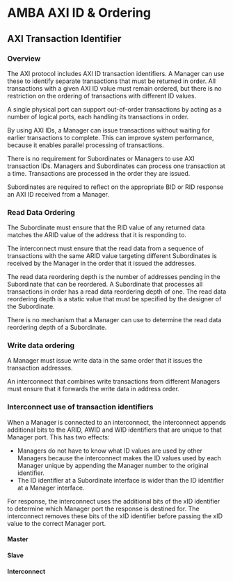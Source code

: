 # AMBA AXI ID & Ordering

## AXI Transaction Identifier

### Overview

The AXI protocol includes AXI ID transaction identifiers. A Manager can use these to identify
separate transactions that must be returned in order. All transactions with a given AXI ID value
must remain ordered, but there is no restriction on the ordering of transactions with different ID
values. 

A single physical port can support out-of-order transactions by acting as a number of logical ports,
each handling its transactions in order. 

By using AXI IDs, a Manager can issue transactions without waiting for earlier transactions to
complete. This can improve system performance, because it enables parallel processing of
transactions. 

There is no requirement for Subordinates or Managers to use AXI transaction IDs. Managers and
Subordinates can process one transaction at a time. Transactions are processed in the order they are
issued. 

Subordinates are required to reflect on the appropriate BID or RID response an AXI ID received from
a Manager.

### Read Data Ordering

The Subordinate must ensure that the RID value of any returned data matches the ARID value of the
address that it is responding to.

The interconnect must ensure that the read data from a sequence of transactions with the same ARID
value targeting different Subordinates is received by the Manager in the order that it issued the
addresses.

The read data reordering depth is the number of addresses pending in the Subordinate that can be
reordered. A Subordinate that processes all transactions in order has a read data reordering depth
of one. The read data reordering depth is a static value that must be specified by the designer of
the Subordinate.

There is no mechanism that a Manager can use to determine the read data reordering depth of a
Subordinate.

### Write data ordering

A Manager must issue write data in the same order that it issues the transaction addresses.

An interconnect that combines write transactions from different Managers must ensure that it
forwards the write data in address order.


### Interconnect use of transaction identifiers

When a Manager is connected to an interconnect, the interconnect appends additional bits to the
ARID, AWID and WID identifiers that are unique to that Manager port. This has two effects:

- Managers do not have to know what ID values are used by other Managers because the interconnect
  makes the ID values used by each Manager unique by appending the Manager number to the original
  identifier.
- The ID identifier at a Subordinate interface is wider than the ID identifier at a Manager
  interface.

For response, the interconnect uses the additional bits of the xID identifier to determine which
Manager port the response is destined for. The interconnect removes these bits of the xID
identifier before passing the xID value to the correct Manager port.


#### Master

#### Slave

#### Interconnect
